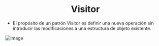 # <center> Visitor </center>
- El propósito de un patrón Visitor es definir una nueva operación sin introducir las modificaciones a una estructura de objeto existente.

![image](https://user-images.githubusercontent.com/31529014/200988734-af62abab-5ef9-4fb6-a9e5-5f3e063aac3d.png)